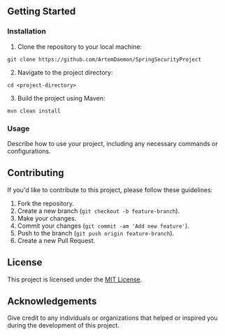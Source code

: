 ## Getting Started

### Installation

1. Clone the repository to your local machine:
```
git clone https://github.com/ArtemDaemon/SpringSecurityProject
```
2. Navigate to the project directory:
```
cd <project-directory>
```
3. Build the project using Maven:
```
mvn clean install
```

### Usage

Describe how to use your project, including any necessary commands or configurations.

## Contributing

If you'd like to contribute to this project, please follow these guidelines:

1. Fork the repository.
2. Create a new branch (`git checkout -b feature-branch`).
3. Make your changes.
4. Commit your changes (`git commit -am 'Add new feature'`).
5. Push to the branch (`git push origin feature-branch`).
6. Create a new Pull Request.

## License

This project is licensed under the [MIT License](LICENSE).

## Acknowledgements

Give credit to any individuals or organizations that helped or inspired you during the development of this project.

